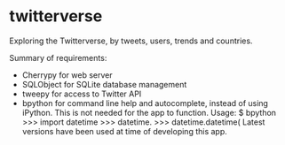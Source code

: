 # twitterverse
Exploring the Twitterverse, by tweets, users, trends and countries.


Summary of requirements:
* Cherrypy for web server
* SQLObject for SQLite database management
* tweepy for access to Twitter API
* bpython for command line help and autocomplete, instead of using iPython.
    This is not needed for the app to function.
    Usage:
        $ bpython
        >>> import datetime
        >>> datetime.<tab>
        >>> datetime.datetime(
Latest versions have been used at time of developing this app.